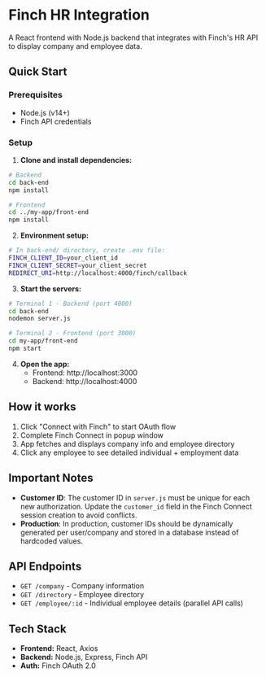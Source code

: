 # Finch HR Integration

A React frontend with Node.js backend that integrates with Finch's HR API to display company and employee data.

## Quick Start

### Prerequisites
- Node.js (v14+)
- Finch API credentials

### Setup

1. **Clone and install dependencies:**
```bash
# Backend
cd back-end
npm install

# Frontend  
cd ../my-app/front-end
npm install
```

2. **Environment setup:**
```bash
# In back-end/ directory, create .env file:
FINCH_CLIENT_ID=your_client_id
FINCH_CLIENT_SECRET=your_client_secret
REDIRECT_URI=http://localhost:4000/finch/callback
```

3. **Start the servers:**
```bash
# Terminal 1 - Backend (port 4000)
cd back-end
nodemon server.js

# Terminal 2 - Frontend (port 3000)
cd my-app/front-end
npm start
```

4. **Open the app:**
   - Frontend: http://localhost:3000
   - Backend: http://localhost:4000

## How it works

1. Click "Connect with Finch" to start OAuth flow
2. Complete Finch Connect in popup window
3. App fetches and displays company info and employee directory
4. Click any employee to see detailed individual + employment data

## Important Notes

- **Customer ID**: The customer ID in `server.js` must be unique for each new authorization. Update the `customer_id` field in the Finch Connect session creation to avoid conflicts.
- **Production**: In production, customer IDs should be dynamically generated per user/company and stored in a database instead of hardcoded values.

## API Endpoints

- `GET /company` - Company information
- `GET /directory` - Employee directory
- `GET /employee/:id` - Individual employee details (parallel API calls)

## Tech Stack

- **Frontend:** React, Axios
- **Backend:** Node.js, Express, Finch API
- **Auth:** Finch OAuth 2.0